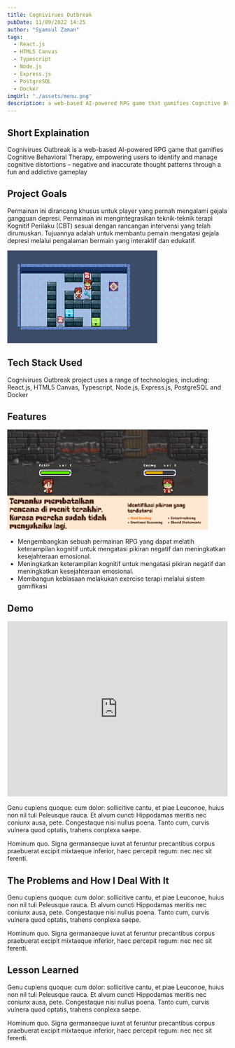 ```yaml
---
title: Cognivirues Outbreak
pubDate: 11/09/2022 14:25
author: "Syamsul Zaman"
tags:
  - React.js
  - HTML5 Canvas
  - Typescript
  - Node.js
  - Express.js
  - PostgreSQL
  - Docker
imgUrl: "./assets/menu.png"
description: a web-based AI-powered RPG game that gamifies Cognitive Behavioral Therapy (CBT).
---
```


## Short Explaination

Cognivirues Outbreak is a web-based AI-powered RPG game that gamifies Cognitive Behavioral Therapy, empowering users to identify and manage cognitive distortions – negative and inaccurate thought patterns through a fun and addictive gameplay

## Project Goals

Permainan ini dirancang khusus untuk player yang pernah mengalami gejala gangguan depresi. Permainan ini mengintegrasikan teknik-teknik terapi Kognitif Perilaku (CBT) sesuai dengan rancangan intervensi yang telah dirumuskan. Tujuannya adalah untuk membantu pemain mengatasi gejala depresi melalui pengalaman bermain yang interaktif dan edukatif.

![Thumbnail](./assets/puzzle.png)

## Tech Stack Used

Cognivirues Outbreak project uses a range of technologies, including: React.js, HTML5 Canvas, Typescript, Node.js, Express.js, PostgreSQL and Docker

## Features

![Battle Thumbnail](./assets/gameplay.png)

- Mengembangkan sebuah permainan RPG yang dapat melatih keterampilan kognitif untuk mengatasi pikiran negatif dan meningkatkan kesejahteraan emosional.
- Meningkatkan keterampilan kognitif untuk mengatasi pikiran negatif dan meningkatkan kesejahteraan emosional.
- Membangun kebiasaan melakukan exercise terapi melalui sistem gamifikasi

## Demo

<iframe width="100%" height="400" src="https://www.youtube.com/embed/mActGub0Bok" frameborder="0" allow="accelerometer; autoplay; clipboard-write; encrypted-media; gyroscope; picture-in-picture" allowfullscreen></iframe>

Genu cupiens quoque: cum dolor: sollicitive cantu, et piae Leuconoe, huius non
nil tuli Peleusque rauca. Et alvum cuncti Hippodamas meritis nec coniunx ausa,
pete. Congestaque nisi nullus poena. Tanto cum, curvis vulnera quod optatis,
trahens conplexa saepe.

Hominum quo. Signa germanaeque iuvat at feruntur precantibus corpus praebuerat
excipit mixtaeque inferior, haec percepit regum: nec nec sit ferenti.

## The Problems and How I Deal With It

Genu cupiens quoque: cum dolor: sollicitive cantu, et piae Leuconoe, huius non
nil tuli Peleusque rauca. Et alvum cuncti Hippodamas meritis nec coniunx ausa,
pete. Congestaque nisi nullus poena. Tanto cum, curvis vulnera quod optatis,
trahens conplexa saepe.

Hominum quo. Signa germanaeque iuvat at feruntur precantibus corpus praebuerat
excipit mixtaeque inferior, haec percepit regum: nec nec sit ferenti.

## Lesson Learned

Genu cupiens quoque: cum dolor: sollicitive cantu, et piae Leuconoe, huius non
nil tuli Peleusque rauca. Et alvum cuncti Hippodamas meritis nec coniunx ausa,
pete. Congestaque nisi nullus poena. Tanto cum, curvis vulnera quod optatis,
trahens conplexa saepe.

Hominum quo. Signa germanaeque iuvat at feruntur precantibus corpus praebuerat
excipit mixtaeque inferior, haec percepit regum: nec nec sit ferenti.
